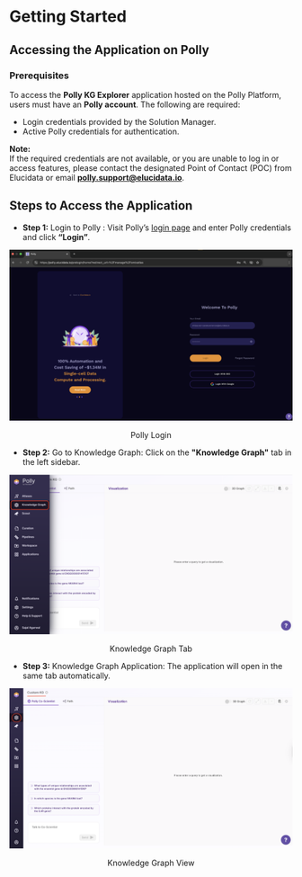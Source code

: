 # Getting Started

## Accessing the Application on Polly

### Prerequisites

To access the **Polly KG Explorer** application hosted on the Polly Platform, users must have an **Polly account**. The following are required:

- Login credentials provided by the Solution Manager.
- Active Polly credentials for authentication.

**Note:**  
If the required credentials are not available, or you are unable to log in or access features, please contact the designated Point of Contact (POC) from Elucidata or email **[polly.support@elucidata.io](mailto:polly.support@elucidata.io)**.

## Steps to Access the Application

- **Step 1:**  Login to Polly : Visit Polly’s [login page](https://polly.elucidata.io/) and enter Polly credentials and click **“Login”**.
  
![Polly-KG-Explorer](../img/KG/Login_to_PollyKG.png) <center> Polly Login</center>

- **Step 2:**  Go to Knowledge Graph: Click on the **"Knowledge Graph"** tab in the left sidebar.
 
![Applications](../img/KG/A.png) <center> Knowledge Graph Tab</center>

- **Step 3:** Knowledge Graph Application: The application will open in the same tab automatically.

![Polly KG](../img/KG/mainKG.png) <center> Knowledge Graph View</center>

